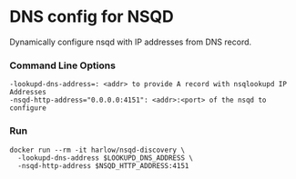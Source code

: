 # DNS config for NSQD

Dynamically configure nsqd with IP addresses from DNS record.

### Command Line Options

```
-lookupd-dns-address=: <addr> to provide A record with nsqlookupd IP Addresses
-nsqd-http-address="0.0.0.0:4151": <addr>:<port> of the nsqd to configure
```

### Run

```
docker run --rm -it harlow/nsqd-discovery \
  -lookupd-dns-address $LOOKUPD_DNS_ADDRESS \
  -nsqd-http-address $NSQD_HTTP_ADDRESS:4151
```
